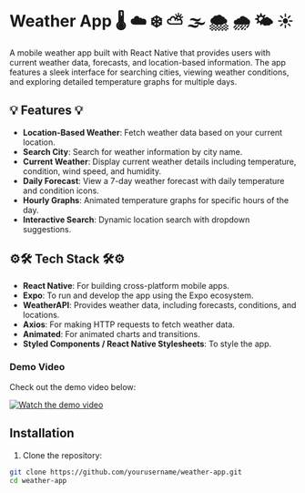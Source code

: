 # Weather App 🌡️ ☁️ ❄️ ⛅ 🌫️ 🌨️ 🌧️ 🌤️ ☀️

A mobile weather app built with React Native that provides users with current weather data, forecasts, and location-based information. The app features a sleek interface for searching cities, viewing weather conditions, and exploring detailed temperature graphs for multiple days.

## 💡 Features 💡

- **Location-Based Weather**: Fetch weather data based on your current location.
- **Search City**: Search for weather information by city name.
- **Current Weather**: Display current weather details including temperature, condition, wind speed, and humidity.
- **Daily Forecast**: View a 7-day weather forecast with daily temperature and condition icons.
- **Hourly Graphs**: Animated temperature graphs for specific hours of the day.
- **Interactive Search**: Dynamic location search with dropdown suggestions.

## ⚙️🛠️ Tech Stack 🛠️⚙️

- **React Native**: For building cross-platform mobile apps.
- **Expo**: To run and develop the app using the Expo ecosystem.
- **WeatherAPI**: Provides weather data, including forecasts, conditions, and locations.
- **Axios**: For making HTTP requests to fetch weather data.
- **Animated**: For animated charts and transitions.
- **Styled Components / React Native Stylesheets**: To style the app.

### Demo Video

Check out the demo video below:

[![Watch the demo video](https://img.youtube.com/vi/YOUR_VIDEO_ID/0.jpg)](https://www.youtube.com/watch?v=YOUR_VIDEO_ID)


## Installation

1. Clone the repository:

```bash
git clone https://github.com/yourusername/weather-app.git
cd weather-app
